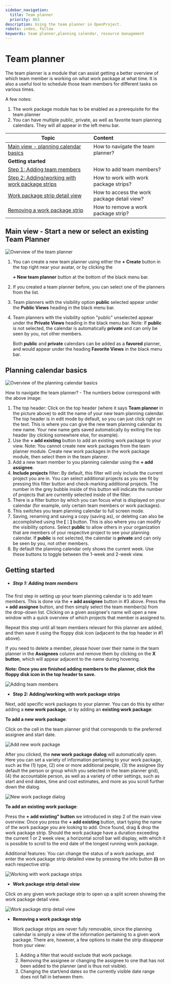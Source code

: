 ```yaml
---
sidebar_navigation:
  title: Team planner
  priority: 863
description: Using the team planner in OpenProject.
robots: index, follow
keywords: team planner,planning calendar, resource management
---
```


# Team planner

The team planner is a module that can assist getting a better overview of which team member is working on what work package at what time. It is also a useful tool to schedule those team members for different tasks on various times.

A few notes: 

1. The work package module has to be enabled as a prerequisite for the team planner
2. You can have multiple public, private, as well as favorite team planning calendars. They will all appear in the left menu bar.

| Topic                 | Content                                     |
| ------------------------------------- | :------------------------------------------ |
| [Main view - planning calendar basics](team-planner) | How to navigate the team planner? |
| **Getting started** |  |
| [Step 1: Adding team members](team-planner) | How to add team members? |
| [Step 2: Adding/working with work package strips](team-planner) | How to work with work package strips? |
| [Work package strip detail view](team-planner) | How to access the work package detail view? |
| [Removing a work package strip](team-planner) | How to remove a work package strip? |

## Main view - Start a new or select an existing Team Planner

![Overview of the team planner](Team-planner-overview.png)



1. You can create a new team planner using either the **+ Create** button in the top right near your avatar, or by clicking the

    **+ New team planner** button at the bottom of the black menu bar.

2. If you created a team planner before, you can select one of the planners from the list.

3. Team planners with the visibility option **public** selected appear under the **Public Views** heading in the black menu bar. 

4. Team planners with the visibility option "public" unselected appear under the **Private Views** heading in the black menu bar. Note: If **public** is not selected, the calendar is automatically **private** and can only be seen by you, not other members.

   Both **public** and **private** calendars can be added as a **favored** planner, and would appear under the heading **Favorite Views** in the black menu bar.



## Planning calendar basics

![Overview of the planning calendar basics](planning-calendar-basics.png)

How to navigate the team planner? - The numbers below correspond with the above image:

1. The top header: Click on the top header (where it says **Team planner** in the picture above) to edit the name of your new team planning calendar. The top header is in edit mode by default, so you can just click right on the text. This is where you can give the new team planning calendar its new name. Your new name gets saved automatically by exiting the top header (by clicking somewhere else, for example).
2. Use the **+ add existing** button to add an existing work package to your view. Note: You cannot create new work packages from the team planner module. Create new work packages in the work package module, then select them in the team planner.
3. Add a new team member to you planning calendar using the **+ add assignee**.
3. **Include projects** filter: By default, this filter will only include the current project you are in. You can select additional projects as you see fit by pressing this filter button and check-marking additional projects. The number in the grey bubble inside of this button will indicate the number of projects that are currently selected inside of the filter.
4. There is a filter button by which you can focus what is displayed on your calendar (for example, only certain team members or work packages).
5. This switches you team planning calendar to full screen mode.
6. Saving, renaming and saving a copy (saving as), or deleting can also be accomplished using the **[⋮]** button. This is also where you can modify the visibility options. Select **public** to allow others in your organization that are members of your respective project to see your planning calendar. If **public** is not selected, the calendar is **private** and can only be seen by you, not other members.
7. By default the planning calendar only shows the current week. Use these buttons to toggle between the 1-week and 2-week view.

## Getting started

- ##### Step 1: Adding team members

The first step in setting up your team planning calendar is to add team members. This is done via the **+ add assignee** button in #3 above. Press the **+ add assignee** button, and then simply select the team member(s) from the drop-down list. Clicking on a given assignee's name will open a new window with a quick overview of which projects that member is assigned to.

Repeat this step until all team members relevant for this planner are added, and then save it using the floppy disk icon (adjacent to the top header in #1 above). 

If you need to delete a member, please hover over their name in the team planner in the **Assignees** column and remove them by clicking on the **X button**, which will appear adjacent to the name during hovering.

**Note: Once you are finished adding members to the planner, click the floppy disk icon in the top header to save.**

![Adding team members](adding-team-members.png)



- **Step 2: Adding/working with work package strips**

Next, add specific work packages to your planner. You can do this by either adding a **new work package**, or by adding an **existing work package**:

**To add a new work package**: 

Click on the cell in the team planner grid that corresponds to the preferred assignee and start date.

![Add new work package](add-new-work-package.png)

After you clicked, the **new work package dialog** will automatically open. Here you can set a variety of information pertaining to your work package, such as the (1) type, (2) one or more additional people, (3) the assignee (by default the person or group which you selected in the team planner grid), (4) the accountable person, as well as a variety of other settings, such as start and end dates, time and cost estimates, and more as you scroll further down the dialog.

![New work package dialog](new-work-package-details.png)



**To add an existing work package**: 

Press the **+ add existing" button** we introduced in step 2 of the main view overview. Once you press the **+ add existing** button, start typing the name of the work package you are looking to add. Once found, drag & drop the work package strip. Should the work package have a duration exceeding the current 1 or 2 week view, a horizontal scroll bar will display, with which it is possible to scroll to the end date of the longest running work package.

Additional features: You can change the status of a work package, and enter the work package strip detailed view by pressing the info button **(i)** on each respective strip

![Working with work package strips](working-with-work-package-strips.png)

- **Work package strip detail view**

Click on any given work package strip to open up a split screen showing the work package detail view.

![Work package strip detail view](work-package-strip-detail-view.png)



- **Removing a work package strip**

  Work package strips are never fully removable, since the planning calendar is simply a view of the information pertaining to a given work package. There are, however, a few options to make the strip disappear from your view:

  1. Adding a filter that would exclude that work package.
  2. Removing the assignee or changing the assignee to one that has not been added to the planner (and is thus not visible).
  3. Changing the start/end dates so the currently visible date range does not fall in between them.
